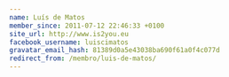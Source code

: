 ```yaml
---
name: Luís de Matos
member_since: 2011-07-12 22:46:33 +0100
site_url: http://www.is2you.eu
facebook_username: luiscimatos
gravatar_email_hash: 81389d0a5e43038ba690f61a0f4c077d
redirect_from: /membro/luis-de-matos/
---
```

